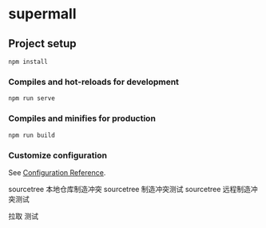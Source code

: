 # supermall

## Project setup
```
npm install
```

### Compiles and hot-reloads for development
```
npm run serve
```

### Compiles and minifies for production
```
npm run build
```

### Customize configuration
See [Configuration Reference](https://cli.vuejs.org/config/).

sourcetree 本地仓库制造冲突
sourcetree 制造冲突测试
sourcetree 远程制造冲突测试

拉取 测试
